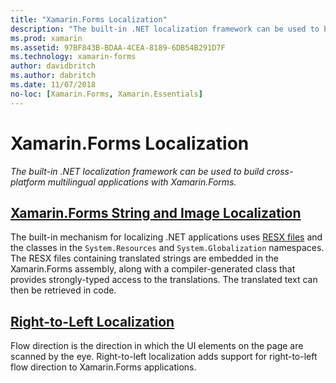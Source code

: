 ```yaml
---
title: "Xamarin.Forms Localization"
description: "The built-in .NET localization framework can be used to build cross-platform multilingual applications with Xamarin.Forms. Text and images can be localized, and applications can support a right-to-left flow direction."
ms.prod: xamarin
ms.assetid: 97BF843B-BDAA-4CEA-8189-6DB54B291D7F
ms.technology: xamarin-forms
author: davidbritch
ms.author: dabritch
ms.date: 11/07/2018
no-loc: [Xamarin.Forms, Xamarin.Essentials]
---
```


# Xamarin.Forms Localization

_The built-in .NET localization framework can be used to build cross-platform multilingual applications with Xamarin.Forms._

## [Xamarin.Forms String and Image Localization](text.md)

The built-in mechanism for localizing .NET applications uses [RESX files](https://docs.microsoft.com/dotnet/framework/resources/creating-resource-files-for-desktop-apps#resources-in-resx-files) and the classes in the `System.Resources` and `System.Globalization` namespaces. The RESX files containing translated strings are embedded in the Xamarin.Forms assembly, along with a compiler-generated class that provides strongly-typed access to the translations. The translated text can then be retrieved in code.

## [Right-to-Left Localization](right-to-left.md)

Flow direction is the direction in which the UI elements on the page are scanned by the eye. Right-to-left localization adds support for right-to-left flow direction to Xamarin.Forms applications.
